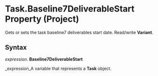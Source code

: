 
# Task.Baseline7DeliverableStart Property (Project)

Gets or sets the task baseline7 deliverables start date. Read/write  **Variant**.


## Syntax

 _expression_. **Baseline7DeliverableStart**

 _expression_A variable that represents a  **Task** object.

